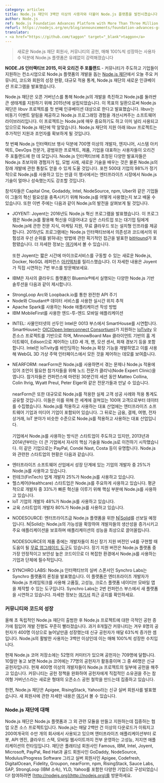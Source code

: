```yaml
---
category: articles
title: Node.js 재단이 3백만 이상의 사용자와 더불어 Node.js 플랫폼을 발전시켰습니다
author: Node.js
ref: Node.js Foundation Advances Platform with More Than Three Million Users
refurl: https://nodejs.org/en/blog/announcements/foundation-advances-growth/
translator:
- <a href="https://github.com/taggon" target="_blank">taggon</a>
---
```

<!--
> Node.js Platform Stronger Than Ever with New Node.js Foundation Members,
Community Contributions, and 100 Percent Year-Over-Year User Growth
-->
> 새로운 Node.js 재단 회원사, 커뮤니티의 공헌, 매해 100%씩 성장하는 사용자 수 덕분에 Node.js 플랫폼은 유례없이 강력해졌습니다

<!--
**NODE.JS INTERACTIVE 2015, PORTLAND, OR.** — [The Node.js Foundation](https://nodejs.org/en/foundation/), a community-led and industry-backed consortium to advance the development of the Node.js platform, today is announcing major community, code and membership growth, adoption statistics of the technology at large, and the Foundation’s new incubation program.
-->
**NODE.JS 인터랙티브 2015, 미국 오리건 주 포틀랜드** - 커뮤니티가 주도하고 기업들이 지원하는 컨소시엄으로 Node.js 플랫폼의 개발을 돕는 [Node.js 재단](https://nodejs.org/en/foundation/)에서 오늘 주요 커뮤니티, 코드와 회원의 성장 현황, 대규모 적용 통계, Node.js 재단의 새로운 인큐베이션 프로그램을 발표했습니다.

<!--
The Node.js Foundation was founded in 2015 to accelerate the development of Node.js and support the large ecosystem that it encompasses through open governance. As part of this mission, the Foundation announced its first incubation project libuv. Libuv is a software library that provides asynchronous event notification and improves the Node.js programming experience. The project is both critical to Node.js and already widely used, making it a natural fit for the Foundation. Under the Foundation's umbrella, it will receive additional support and mentorship.
-->
Node.js 재단은 오픈 거버넌스를 통해 Node.js의 개발을 촉진하고 Node.js를 둘러싼 큰 생태계를 지원하기 위해 2015년에 설립되었습니다.
이 목표의 일환으로써 Node.js 재단은 libuv 프로젝트를 첫 번째 인큐베이션 대상으로 한다고 발표했습니다.
libuv는 비동기 이벤트 알림을 제공하고 Node.js 프로그래밍 경험을 개선시켜주는 소프트웨어 라이브러리입니다.
이 프로젝트는 Node.js에 매우 중요하기도 하고 이미 널리 사용되고 있으므로 Node.js 재단에 딱 알맞습니다.
Node.js 재단의 지원 아래 libuv 프로젝트는 추가적인 지원과 조언자를 확보하게 될 것입니다.

<!--
The first Node.js Interactive event unites more than 700 developers, engineers, system architects, DevOps professionals and users representing a wide range of projects, products and companies in Portland, Ore. Node.js Interactive brings together a broad range of speakers to help experienced and novice Node.js users alike learn tips, best practices, new skills, as well as gain insight into future developments for the technology. With Node.js being used in 98% of the Fortune 500 companies regularly, the event will also highlight the maturation of the technology within enterprises.
-->
첫 번째 Node.js 인터랙티브 행사 덕분에 700명 이상의 개발자, 엔지니어, 시스템 아키텍트, DevOps 전문가, 광범위한 프로젝트, 제품, 기업을 대표하는 사용자들이 오리건 주 포틀랜드에 한 데 모입니다.
Node.js 인터랙티브에 초청된 다양한 발표자들은 Node.js 초보자와 경험자가 팁, 모범 사례, 새로운 기술을 배우는 것은 물론 Node.js의 장래 개발에 관한 통찰도 얻을 수 있게 도울 것입니다.
포천 500대 기업의 98%가 정기적으로 Node.js를 사용하고 있는 만큼 이 행사에서는 엔터프라이즈 시장에서 Node.js 기술이 얼마나 성숙했는지도 강조할 것입니다.

<!--
Attendees have the opportunity to see and learn more about how organizations like Capital One, GoDaddy, Intel, NodeSource, npm and Uber are using Node.js to meet their innovation needs. Attendees are also getting a first look at Node.js advancements announced and demoed this week including:
-->
참석자들은 Capital One, Godaddy, Intel, NodeSource, npm, Uber와 같은 기업들이 그들의 혁신 필요성을 충족시키기 위해 Node.js를 어떻게 사용했는지 보고 배울 수 있습니다. 또한 이번 주에는 다음과 같이 Node.js의 발전을 살펴보게 될 것입니다.

<!--
* JOYENT: Joyent is announcing the 2016 Node.js Innovation Program, which provides Node.js expertise, marketing support and free cloud or on-premise infrastructure to start-ups and teams within larger enterprises that are driving innovation powered by Node.js. The 2015 program included [bitHound](https://www.bithound.io/), who will speak at Node.js Interactive about innovative approaches to identifying risk and priorities in dependencies and code.  More info can be found [here](https://www.joyent.com/innovation).
<br><br>Joyent also released a new Node.js, Docker and NoSQL reference [architecture](https://www.joyent.com/blog/how-to-dockerize-a-complete-application) that enables microservices in seconds. To learn more, the company will be demoing this at booth number 7.
-->
* JOYENT: Joyent는 2016년도 Node.js 혁신 프로그램을 발표했습니다.
이 프로그램은 Node.js를 활용해 혁신을 이끌어내고 싶은 스타트업 또는 대기업 팀에게 Node.js에 관한 전문 지식, 마케팅 지원, 무료 클라우드 또는 설치형 인프라를 제공합니다.
2015년도 프로그램에는 Node.js 인터랙티브에서 의존성과 코드에서의 위험성과 우선 순위를 밝혀내는 방법에 관한 획기적인 접근을 발표한 [bitHound](https://www.bithound.io/)가 포함됐습니다.
더 자세한 정보는 [여기](https://www.joyent.com/innovation)에서 볼 수 있습니다.
<br><br>또한 Joyent는 짧은 시간에 마이크로서비스를 구동할 수 있는 새로운 Node.js, Docker, NoSQL 레퍼런스 [아키텍처](https://www.joyent.com/blog/how-to-dockerize-a-complete-application)를 릴리스했습니다.
더 자세한 내용은 Joyent가 직접 시연하는 7번 부스를 방문해보세요.

<!--
* IBM is featuring multiple Node.js based solutions for: a complete API lifecycle via StrongLoop Arc and Loopback.io; real-time location tracking in Node using Cloudant®  data services; how to write Node applications against Apache Spark; and end-to-end mobile applications using IBM MobileFirst -- all running on Bluemix®, IBM's Cloud Platform.
-->
* IBM은 자사의 클라우드 플랫폼인 Bluemix®에서 실행되는 다양한 Node.js 기반 솔루션을 다음과 같이 제시합니다.
 - StrongLoop Arc와 Loopback.io를 통한 완전한 API 주기
 - Node와 Cloudant® 데이터 서비스를 사용한 실시간 위치 추적
 - Apache Spark를 사용하는 Node 애플리케이션 작성 방법
 - IBM MobileFirst를 사용한 엔드-투-엔드 모바일 애플리케이션

<!--
* INTEL: A leader in the Internet of Things, Intel will be demoing a SmartHouse at booth number 0013. Based on the [IoTivity](https://www.iotivity.org/) open source project, which is sponsored by the [Open Interconnect Consortium (OIC)](http://openinterconnect.org/), the SmartHouse includes a home gateway from MinnowBoard Max client, three Edison controlled LEDs, fan, motion sensor, and smoke detector. Intel developed Node.js binding for IoTivity to power the demo with everything being controlled from a WebGL 3D virtual house interface.
-->
* INTEL: 사물인터넷의 선두인 Intel은 0013 부스에서 SmartHouse를 시연합니다.
SmartHouse는 [OIC(Open Interconnect Consortium)](http://openinterconnect.org/)가 지원하는 [IoTivity](https://www.iotivity.org/) 오픈소스 프로젝트를 기반으로 하며, MinnowBoard Max 클라이언트 기반의 홈 게이트웨이, Edison으로 제어하는 LED 세 개, 팬, 모션 센서, 화재 경보기 등을 포함합니다.
Intel은 IoTivity를 바인딩하는 Node.js 확장 기능을 개발하였고 이를 사용해 WebGL 3D 가상 주택 인터페이스에서 모든 것을 제어하는 데모를 보여줍니다.

<!--
* NEARFORM: nearForm is holding a Node Expert Clinic for attendees who are looking for advice on Node.js adoption or struggling with any existing problems. Individuals will be connected to experts including Matteo Collina, Colin Ihrig, Wyatt Preul and Peter Elger for 30 minute sessions which can be arranged at the conference.
<br><br>In addition, the company is sharing real customer successes and adoption statistics of Node.js at large. The company gathered the data from 100 of their Node customers across the globe. The leading industries in implementation and adoption of Node.js include enterprise software companies and media companies. Financial, payment, travel, e-commerce and IoT tie for third in industries that are leading in both adoption and implementation.
<br><br>Startups are leading the way in adding Node.js into their strategy, but in 2013 and 2014 larger incumbents started to transition their stacks with Node.js as a core technology, notable names include PayPal, Condé Nast, and Costa. In terms of startup saturation:
-->
* NEARFORM: nearForm은 Node.js를 사용하면서 겪는 문제나 Node.js 적용에 있어 조언이 필요한 참가자들을 위해 노드 전문가 클리닉(Node Expert Clinic)을 엽니다.
참가자들은 컨퍼런스에 마련된 30분간의 세션 동안 Matteo Collina, Colin Ihrig, Wyatt Preul, Peter Elger와 같은 전문가들과 만날 수 있습니다.
<br><br>nearForm은 또한 대규모로 Node.js를 적용한 실제 고객 성공 사례와 적용 통계도 공유할 것입니다.
이들은 이를 위해 전 세계에 걸쳐있는 100여 고객으로부터 데이터를 수집했습니다.
Node.js를 적용하고 사용하는 대표 산업에는 엔터프라이즈 소프트웨어 기업과 미디어 기업이 포함되어 있습니다.
그 뒤로는 금융, 결제, 여행, 전자상거래, IoT 분야가 비슷한 수준으로 Node.js를 적용하고 사용하는 대표 산업입니다.<!-- 역주: 원문에는 '공동 3위(tie for third)'라는 표현이 있지만 어색한 듯 해서 '비슷한 수준'이라는 말로 수정했습니다 -->
<br><br>기업에서 Node.js를 사용하는 방식은 스타트업이 주도하고 있지만, 2013년과 2014년부터는 더 큰 기업에서 자사의 핵심 기술을 Node.js로 이전하기 시작했습니다.
이 같은 기업으로는 PayPal, Condé Nast, Costa 등이 유명합니다.
Node.js와 관련한 스타트업의 현황은 다음과 같습니다.

<!--
 * 25% of developers at growth-stage companies in enterprise software are using Node.js;
 * 25% of developers at FinTech startups are using Node.js;
 * Healthcare startups are using Node.js in a significant way - an average of 33% of developers are using Node.js with the primary    use-case to enable rapid-innovation;
 * 48% of developers are using Node.js at IoT companies;
 * 80% of developers at education startups are using the technology.
-->
 * 엔터프라이즈 소프트웨어 산업에서 성장 단계에 있는 기업의 개발자 중 25%가 Node.js를 사용하고 있습니다.
 * 핀테크(FinTech) 업계 개발자 25%가 Node.js를 사용하고 있습니다.
 * 헬스케어(Healthcare) 스타트업은 Node.js를 주요하게 사용하고 있습니다. 평균적으로 개발자 중 33%가 빠른 혁신을 이루기 위해 핵심 부분에 Node.js를 사용하고 있습니다.
 * IoT 기업의 개발자 48%가 Node.js를 사용하고 있습니다.
 * 교육 스타트업의 개발자 80%가 Node.js를 사용하고 있습니다.

<!--
* NODESOURCE: The company will showcase [N|Solid](https://nodesource.com/products/nsolid) for Enterprise-grade Node.js platform. It extends the capability of Node.js to provide increased developer productivity, protection of critical applications, and peak application performance.
<br><br>The company will also have [free upgrade tools](https://marketing.nodesource.com/acton/fs/blocks/showLandingPage/a/15680/p/p-001f/t/page/fm/4) available to help developers implement the latest Long Term Support version, v4. This version is essential for enterprises and companies using Node.js in more complex environments as it is the most stable and highly security code from the platform.
-->
* NODESOURCE: 엔터프라이즈급 Node.js 플랫폼을 위한 [N|Solid](https://nodesource.com/products/nsolid)를 선보일 예정입니다.
N|Solid는 Node.js의 가능성을 확장하여 개발자들의 생산성을 증가시키고 주요 애플리케이션을 보호하며 애플리케이션의 성능을 최상으로 끌어올립니다.
<br><br>NODESOURCE의 제품 중에는 개발자들이 최신 장기 지원 버전인 v4를 구현할 때 도움이 될 [무료 업그레이드 도구](https://marketing.nodesource.com/acton/fs/blocks/showLandingPage/a/15680/p/p-001f/t/page/fm/4)도 있습니다.
장기 지원 버전은 Node.js 플랫폼 중 가장 안정적이고 보안성 높은 코드이므로 더 복잡한 환경에서 Node.js를 사용하는 기업과 단체에 필수적입니다.

<!--
* SYNCHRO LABS: Silver Node.js Interactive sponsor Synchro Labs announced the launch of Synchro platform, a new tool that allows enterprise developers to create high quality, high performance, cross-platform native mobile applications using the Node.js framework. The company is demoing the new platform at the conference booth 2. More information on the recent announcement [here](https://synchro.io/launch).
-->
* SYNCHRO LABS: Node.js 인터랙티브의 실버 스폰서인 Synchro Labs는 Synchro 플랫폼의 론칭을 발표했습니다.
이 플랫폼은 엔터프라이즈 개발자가 Node.js 프레임워크를 사용해 고품질, 고성능, 크로스 플랫폼 네이티브 모바일 앱을 제작할 수 있는 도구입니다.
Synchro Labs는 2번 컨퍼런스 부스에서 새 플랫폼을 시연하고 있습니다.
자세한 정보는 [여기서](https://synchro.io/launch) 최근 공지를 확인하세요.

<!--
### Community and Code Growth
Since the independent Node.js Foundation launched earlier this year, development progress continues to accelerate with dramatic increases in contributions to the project. In the past eight months, the community has grown from 8 to more than 400 contributors, with first-time contributors as high as 63 percent per month. There are more than 3 million active users of Node.js, which has increased 100% year over year.
-->

### 커뮤니티와 코드의 성장

올해 초 독립적인 Node.js 재단이 출범한 후 Node.js 프로젝트에 대한 극적인 공헌 증가에 힘입어 개발 진행도 꾸준히 빨라졌습니다.
과거 8개월간 커뮤니티는 겨우 8명의 공헌자가 400명 이상으로 늘어날만큼 성장했는데 신규 공헌자가 매달 63%씩 증가한 셈입니다.
Node.js의 활발한 사용자는 3백만 이상인데 이는 매해 100%씩 성장한 수치입니다.

<!--
Currently the core Node.js repository includes 52 committers, while there’s been more than 709 contributors over time. Node.js core had 77 active contributors in October alone, with 46 of those being first-time contributors. More than 400 developers have commit rights to some part of the Node.js project currently. The community is focused on creating a new type of open source contribution philosophy called participatory governance, which liberalizes contribution policies and provides direct ownership to contributors.
-->
현재 Node.js 코어 저장소에는 52명의 커미터가 있으며 공헌자는 709명에 달합니다.
10월만 놓고 보면 Node.js 코어에는 77명의 공헌자가 활동중이며 그 중 46명은 신규 공헌자입니다.
현재 400명 이상의 개발자들이 Node.js 프로젝트의 일부에 공헌을 해주고 있습니다.
커뮤니티는 공헌 정책을 완화하여 공헌자에게 직접적인 소유권을 주는 참여형 거버넌스라는 새로운 형태의 오픈소스 공헌 철학을 만드는데 집중하고 있습니다.

<!--
In addition, the Foundation announced three new Silver members to the team, Apigee, RisingStack, and Yahoo. You can find details of the new membership here.
-->
한편, Node.js 재단은 Apigee, RisingStack, Yahoo라는 신규 실버 회원사를 발표했습니다.
새 회원사에 관한 자세한 내용은 [여기](http://nodejs.github.io/nodejs-ko/articles/2015/12/08/apigee-rising-stack-yahoo/)서 볼 수 있습니다.

<!--
About Node.js Foundation
Node.js Foundation is a collaborative open source project dedicated to building and supporting the Node.js platform and other related modules. Node.js is used by tens of thousands of organizations in more than 200 countries and amasses more than 2 million downloads per month. It is the runtime of choice for high-performance, low latency applications, powering everything from enterprise applications, robots, API engines, cloud stacks and mobile websites. The Foundation is made up of a diverse group of companies including Platinum members Famous, IBM, Intel, Joyent, Microsoft, PayPal and Red Hat. Gold members include GoDaddy, NodeSource and Modulus/Progress Software, and Silver members include Apigee, Codefresh, DigitalOcean, Fidelity, Groupon, nearForm, npm, RisingStack, Sauce Labs, SAP, StrongLoop (an IBM company), YLD!, and Yahoo. Get involved here: [http://nodejs.org](https://nodejs.org/en/).
-->

### Node.js 재단에 대해

Node.js 재단은 Node.js 플랫폼과 그 외 관련 모듈을 만들고 지원하는데 집중하는 협업 오픈 소스 프로젝트입니다.
Node.js는 매달 2백만 건 이상의 다운로드가 이뤄지고 200여개국의 수만 개의 회사에서 사용되고 있으며 엔터프라이즈 애플리케이션부터 로봇, API 엔진, 클라우드 스택, 모바일 웹사이트까지 전부 운영하는 고성능, 저지연 애플리케이션의 런타임입니다.
재단은 플래티넘 회원사인 Famous, IBM, Intel, Joyent, Microsoft, PayPal, Red Hat과 골드 회원사인 GoDaddy, NodeSource, Modulus/Progress Software 그리고 실버 회원사인 Apigee, Codefresh, DigitalOcean, Fidelity, Groupon, nearForm, npm, RisingStack, Sauce Labs, SAP, StrongLoop (IBM 소속), YLD, Yahoo를 포함한 다양한 기업으로 구성되었습니다!
참여하려면 [http://nodejs.org](http://nodejs.org)를 방문하세요.
